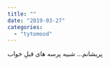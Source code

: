 ```yaml
---
title: ""
date: "2019-03-27"
categories: 
  - "tytomood"
---
```


پریشانم... شبیه پرسه های قبلِ خواب
